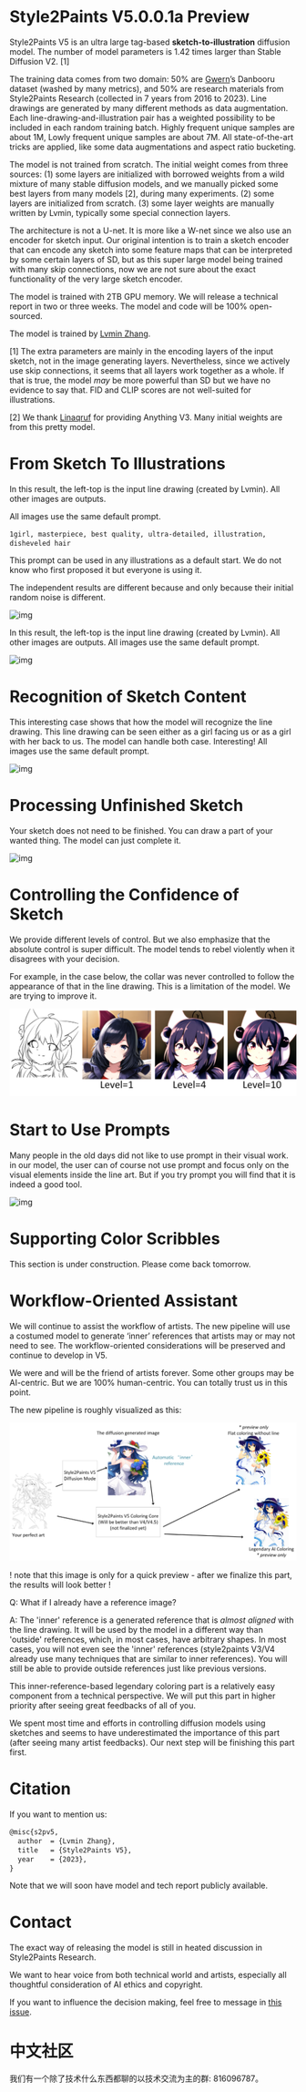 # Style2Paints V5.0.0.1a Preview

Style2Paints V5 is an ultra large tag-based **sketch-to-illustration** diffusion model. The number of model parameters is 1.42 times larger than Stable Diffusion V2. [1]

The training data comes from two domain: 50% are [Gwern](https://www.gwern.net/)’s Danbooru dataset (washed by many metrics), and 50% are research materials from Style2Paints Research (collected in 7 years from 2016 to 2023). Line drawings are generated by many different methods as data augmentation. Each line-drawing-and-illustration pair has a weighted possibility to be included in each random training batch. Highly frequent unique samples are about 1M, Lowly frequent unique samples are about 7M. All state-of-the-art tricks are applied, like some data augmentations and aspect ratio bucketing.

The model is not trained from scratch. The initial weight comes from three sources: (1) some layers are initialized with borrowed weights from a wild mixture of many stable diffusion models, and we manually picked some best layers from many models [2], during many experiments. (2) some layers are initialized from scratch. (3) some layer weights are manually written by Lvmin, typically some special connection layers.

The architecture is not a U-net. It is more like a W-net since we also use an encoder for sketch input. Our original intention is to train a sketch encoder that can encode any sketch into some feature maps that can be interpreted by some certain layers of SD, but as this super large model being trained with many skip connections, now we are not sure about the exact functionality of the very large sketch encoder. 

The model is trained with 2TB GPU memory. We will release a technical report in two or three weeks. The model and code will be 100% open-sourced. 

The model is trained by [Lvmin Zhang](https://lllyasviel.github.io/Style2PaintsResearch/lvmin).

[1] The extra parameters are mainly in the encoding layers of the input sketch, not in the image generating layers. Nevertheless, since we actively use skip connections, it seems that all layers work together as a whole. If that is true, the model *may* be more powerful than SD but we have no evidence to say that. FID and CLIP scores are not well-suited for illustrations.

[2] We thank [Linaqruf](https://huggingface.co/Linaqruf) for providing Anything V3. Many initial weights are from this pretty model.

# From Sketch To Illustrations

In this result, the left-top is the input line drawing (created by Lvmin). All other images are outputs.

All images use the same default prompt.

    1girl, masterpiece, best quality, ultra-detailed, illustration, disheveled hair

This prompt can be used in any illustrations as a default start. We do not know who first proposed it but everyone is using it.

The independent results are different because and only because their initial random noise is different.

![img](imgs/3.png)

In this result, the left-top is the input line drawing (created by Lvmin). All other images are outputs. All images use the same default prompt.

![img](imgs/2.png)

# Recognition of Sketch Content

This interesting case shows that how the model will recognize the line drawing. This line drawing can be seen either as a girl facing us or as a girl with her back to us. The model can handle both case. Interesting! All images use the same default prompt.

![img](imgs/1.png)

# Processing Unfinished Sketch

Your sketch does not need to be finished. You can draw a part of your wanted thing. The model can just complete it.

![img](imgs/4.png)

# Controlling the Confidence of Sketch

We provide different levels of control. But we also emphasize that the absolute control is super difficult. The model tends to rebel violently when it disagrees with your decision.

For example, in the case below, the collar was never controlled to follow the appearance of that in the line drawing. This is a limitation of the model. We are trying to improve it.

![img](imgs/5.png)

# Start to Use Prompts

Many people in the old days did not like to use prompt in their visual work. in our model, the user can of course not use prompt and focus only on the visual elements inside the line art. But if you try prompt you will find that it is indeed a good tool.

![img](imgs/6.png)

# Supporting Color Scribbles

This section is under construction. Please come back tomorrow.

# Workflow-Oriented Assistant

We will continue to assist the workflow of artists. The new pipeline will use a costumed model to generate ‘inner’ references that artists may or may not need to see. The workflow-oriented considerations will be preserved and continue to develop in V5.

We were and will be the friend of artists forever. Some other groups may be AI-centric. But we are 100% human-centric. You can totally trust us in this point.

The new pipeline is roughly visualized as this:

![img](imgs/a1.png)

! note that this image is only for a quick preview - after we finalize this part, the results will look better !

Q: What if I already have a reference image? 

A: The 'inner' reference is a generated reference that is *almost aligned* with the line drawing. It will be used by the model in a different way than 'outside' references, which, in most cases, have arbitrary shapes. In most cases, you will not even see the 'inner' references (style2paints V3/V4 already use many techniques that are similar to inner references). You will still be able to provide outside references just like previous versions.

This inner-reference-based legendary coloring part is a relatively easy component from a technical perspective. We will put this part in higher priority after seeing great feedbacks of all of you.

We spent most time and efforts in controlling diffusion models using sketches and seems to have underestimated the importance of this part (after seeing many artist feedbacks). Our next step will be finishing this part first.

# Citation

If you want to mention us:

    @misc{s2pv5,
      author  = {Lvmin Zhang},
      title   = {Style2Paints V5},
      year    = {2023},
    }

Note that we will soon have model and tech report publicly available.

# Contact

The exact way of releasing the model is still in heated discussion in Style2Paints Research.

We want to hear voice from both technical world and artists, especially all thoughtful consideration of AI ethics and copyright.

If you want to influence the decision making, feel free to message in [this issue](https://github.com/lllyasviel/style2paints/issues/205).

# 中文社区

我们有一个除了技术什么东西都聊的以技术交流为主的群: 816096787。

